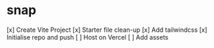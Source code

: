 # snap

[x] Create Vite Project
[x] Starter file clean-up
[x] Add tailwindcss
[x] Initialise repo and push
[ ] Host on Vercel
[ ] Add assets
